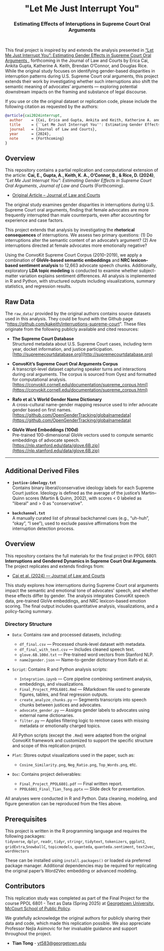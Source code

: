 <h1 align="center"> "Let Me Just Interrupt You"</h1>
<h3 align="center"> Estimating Effects of Interuptions in Supreme Court Oral Arguments </h3>  
<br>

<!-- Project Reference -->

This final project is inspired by and extends the analysis presented in
<a href="https://core-prod.cambridgecore.org/core/journals/journal-of-law-and-courts/article/let-me-just-interrupt-you-estimating-gender-effects-in-supreme-court-oral-arguments/4870F0FD3BEF0E00AF46F8D64EDA2289"> “Let Me Just Interrupt You”: Estimating Gender Effects in Supreme Court Oral Arguments </a>, forthcoming in the Journal of Law and Courts by Erica Cai, Ankita Gupta, Katherine A. Keith, Brendan O’Connor, and Douglas Rice.
While the original study focuses on identifying gender-based disparities in interruption patterns during U.S. Supreme Court oral arguments, this project extends their work by investigating whether such interruptions also shift the semantic meaning of advocates’ arguments — exploring potential downstream impacts on the framing and substance of legal discourse.

If you use or cite the original dataset or replication code, please include the following citation as requested by the authors:

```bibtex
@article{cai2024interrupt,
  author    = {Cai, Erica and Gupta, Ankita and Keith, Katherine A. and O'Connor, Brendan and Rice, Douglas},
  title     = {``Let Me Just Interrupt You'': Estimating Gender Effects in Supreme Court Oral Arguments},
  journal   = {Journal of Law and Courts},
  year      = {2024},
  note      = {Forthcoming}
}
```

<!-- Project Overview -->
<h2 id="overview">Overview</h2>

<p>
This repository contains a partial replication and computational extension of the article:
<b>Cai, E., Gupta, A., Keith, K. A., O’Connor, B., & Rice, D. (2024)</b>, 
<i>“Let Me Just Interrupt You”: Estimating Gender Effects in Supreme Court Oral Arguments</i>, 
<em>Journal of Law and Courts</em> (Forthcoming).
</p>

<ul>
  <li>
    <a href="https://www.cambridge.org/core/journals/journal-of-law-and-courts/article/let-me-just-interrupt-you-estimating-gender-effects-in-supreme-court-oral-arguments/4870F0FD3BEF0E00AF46F8D64EDA2289" target="_blank">
      Original Article – Journal of Law and Courts
    </a>
  </li>
</ul>

<p>
The original study examines gender disparities in interruptions during U.S. Supreme Court oral arguments, finding that female advocates are more frequently interrupted than male counterparts, even after accounting for experience and case factors.
</p>

<p>
This project extends that analysis by investigating the <b>rhetorical consequences</b> of interruptions. We assess two primary questions:
(1) Do interruptions alter the semantic content of an advocate’s argument?
(2) Are interruptions directed at female advocates more emotionally negative?
</p>

<p>
Using the ConvoKit Supreme Court Corpus (2010–2019), we apply a combination of <b>GloVe-based semantic embeddings</b> and <b>NRC lexicon-based sentiment analysis</b> to 12,663 advocate speech chunks. Additionally, exploratory <b>LDA topic modeling</b> is conducted to examine whether subject-matter variation explains sentiment differences. All analysis is implemented in R and Python, with structured outputs including visualizations, summary statistics, and regression results.
</p>


## Raw Data

The `raw_data/` provided by the original authors contains source datasets used in this analysis. They could be found with the Github page "https://github.com/kakeith/interruptions-supreme-court". These files originate from the following publicly available and cited resources:

- **The Supreme Court Database**  
  Structured metadata about U.S. Supreme Court cases, including term year, docket information, and justice participation.  
  [http://supremecourtdatabase.org](http://supremecourtdatabase.org)

- **ConvoKit’s Supreme Court Oral Arguments Corpus**  
  A transcript-level dataset capturing speaker turns and interactions during oral arguments. The corpus is sourced from Oyez and formatted for computational analysis.  
  [https://convokit.cornell.edu/documentation/supreme_corpus.html](https://convokit.cornell.edu/documentation/supreme_corpus.html)

- **Rafo et al.’s World Gender Name Dictionary**  
  A cross-cultural name-gender mapping resource used to infer advocate gender based on first names.  
  [https://github.com/OpenGenderTracking/globalnamedata](https://github.com/OpenGenderTracking/globalnamedata)

- **GloVe Word Embeddings (100d)**  
  Pre-trained 100-dimensional GloVe vectors used to compute semantic embeddings of advocate speech.  
  [https://nlp.stanford.edu/data/glove.6B.zip](https://nlp.stanford.edu/data/glove.6B.zip)

---

## Additional Derived Files

- **`justice-ideology.txt`**  
  Contains binary liberal/conservative ideology labels for each Supreme Court justice. Ideology is defined as the average of the justice’s Martin–Quinn scores (Martin & Quinn, 2002), with scores < 0 labeled as "liberal" and > 0 as "conservative". 

- **`backchannel.txt`**  
  A manually curated list of phrasal backchannel cues (e.g., “uh-huh”, “okay”, “I see”), used to exclude passive affirmations from the interruption detection process.

<!-- Project Overview -->
<h2 id="overview">Overview</h2>

<p>
This repository contains the full materials for the final project in PPOL 6801: <b>Interruptions and Gendered Dynamics in Supreme Court Oral Arguments</b>. The project replicates and extends findings from:
</p>

<ul>
  <li>
    <a href="https://www.cambridge.org/core/journals/journal-of-law-and-courts/article/let-me-just-interrupt-you-estimating-gender-effects-in-supreme-court-oral-arguments/4870F0FD3BEF0E00AF46F8D64EDA2289" target="_blank">
      Cai et al. (2024) — Journal of Law and Courts
    </a>
  </li>
</ul>

<p>
This study explores how interruptions during Supreme Court oral arguments impact the semantic and emotional tone of advocates' speech, and whether these effects differ by gender. The analysis integrates ConvoKit speech data, pre-trained GloVe embeddings, and NRC lexicon-based emotion scoring. The final output includes quantitative analysis, visualizations, and a policy-facing summary.
</p>

<h3>Directory Structure</h3>

- <code>Data</code>: Contains raw and processed datasets, including:
  - <code>df_final.csv</code> — Processed chunk-level dataset with metadata.
  - <code>df_final_with_text.csv</code> — Includes cleaned speech text.
  - <code>glove.6B.100d.txt</code> — Pre-trained word vectors from Stanford NLP.
  - <code>name2gender.json</code> — Name-to-gender dictionary from Rafo et al.

- <code>Script</code>: Contains R and Python analysis scripts:
  - <code>Integration.ipynb</code> — Core pipeline combining sentiment analysis, embeddings, and visualizations.
  - <code>Final_Project_PPOL6801.Rmd</code> — RMarkdown file used to generate figures, tables, and final regression outputs.
  - <code>create_analyze_chunks.py</code> — Segments transcripts into speech chunks between justices and advocates.
  - <code>advocate_gender.py</code> — Assigns gender labels to advocates using external name dictionaries.
  - <code>filter.py</code> — Applies filtering logic to remove cases with missing metadata or emotionally charged topics.

  All Python scripts (except the `.Rmd`) were adapted from the original ConvoKit framework and customized to support the specific structure and scope of this replication project.


- <code>Plot</code>: Stores output visualizations used in the paper, such as:
  - <code>Cosine_Similarity.png</code>, <code>Neg_Ratio.png</code>, <code>Top_Words.png</code>, etc.

- <code>Doc</code>: Contains project deliverables:
  - <code>Final_Project_PPOL6801.pdf</code> — Final written report.
  - <code>PPOL6801_Final_Tian_Tong.pptx</code> — Slide deck for presentation.


<p>All analyses were conducted in R and Python. Data cleaning, modeling, and figure generation can be reproduced from the files above.</p>


<!-- PREREQUISITES -->
<h2 id="prerequisites">Prerequisites</h2>

This project is written in the R programming language and requires the following packages:<br>
`tidyverse`, `dplyr`, `readr`, `tidyr`, `stringr`, `tidytext`, `tokenizers`, `ggplot2`, `gridExtra`,`SnowballC`, `topicmodels`, `quanteda`, `quanteda.sentiment`, `text2vec`, `wordVectors`

These can be installed using `install.packages()` or loaded via preferred package manager. Additional dependencies may be required for replicating the original paper’s Word2Vec embedding or advanced modeling.




<!-- CONTRIBUTORS -->
<h2 id="contributors">Contributors</h2>

<p>
This replication study was completed as part of the Final Project for 
the course PPOL 6801 - Text as Data (Spring 2025) at 
<a href="https://mccourt.georgetown.edu/">Georgetown University, McCourt School of Public Policy</a>.
</p>

We gratefully acknowledge the original authors for publicly sharing their data and code, which made this replication possible. We also appreciate Professor Nejla Asimovic for her invaluable guidance and support throughout the project.

<ul>
  <li><strong>Tian Tong</strong> - <a href="mailto:yt583@georgetown.edu">yt583@georgetown.edu</a></li>
</ul>

